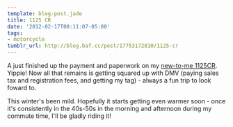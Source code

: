 ```yaml
---
template: blog-post.jade
title: 1125 CR
date: '2012-02-17T00:11:07-05:00'
tags:
- motorcycle
tumblr_url: http://blog.baf.cc/post/17753172810/1125-cr
---
```

A just finished up the payment and paperwork on my [new-to-me 1125CR](/blog/posts/2012-02-07-this-is-the-2009-buell-1125cr-i-just-bought-more/). Yippie! Now all that remains is getting squared up with DMV (paying sales tax and registration fees, and getting my tag) - always a fun trip to look foward to.

This winter's been mild. Hopefully it starts getting even warmer soon - once it's consistently in the 40s-50s in the morning and afternoon during my commute time, I'll be gladly riding it!